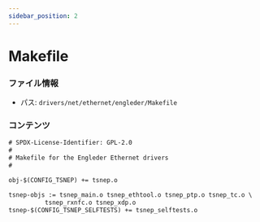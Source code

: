 ```yaml
---
sidebar_position: 2
---
```

# Makefile

### ファイル情報

- パス: `drivers/net/ethernet/engleder/Makefile`

### コンテンツ

```txt
# SPDX-License-Identifier: GPL-2.0
#
# Makefile for the Engleder Ethernet drivers
#

obj-$(CONFIG_TSNEP) += tsnep.o

tsnep-objs := tsnep_main.o tsnep_ethtool.o tsnep_ptp.o tsnep_tc.o \
	      tsnep_rxnfc.o tsnep_xdp.o
tsnep-$(CONFIG_TSNEP_SELFTESTS) += tsnep_selftests.o

```
